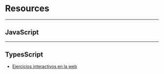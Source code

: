 # Resources

---

## JavaScript

---

## TypesScript

+ [Ejercicios interactivos en la web](https://typescript-exercises.github.io/)